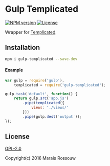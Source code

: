 Gulp Templicated
================

[![NPM version](https://img.shields.io/npm/v/gulp-templicated.svg?style=flat-square)](https://www.npmjs.com/package/gulp-templicated)
[![License](https://img.shields.io/npm/l/gulp-templicated.svg?style=flat-square)](https://github.com/maraisr/gulp-templicated/blob/master/LICENSE.md)

Wrapper for [Templicated](https://github.com/maraisr/templicated).

## Installation
```sh
npm i gulp-templicated --save-dev
```

#### Example
```JavaScript
var gulp = require('gulp'),
	templicated = require('gulp-templicated');

gulp.task('default', function() {
	return gulp.src('app.js')
		.pipe(templicated({
			views: './views/'
		}))
		.pipe(gulp.dest('output'));
});
```

## License
[GPL-2.0](https://github.com/maraisr/templicated/blob/master/LICENSE.md)

Copyright(c) 2016 Marais Rossouw
